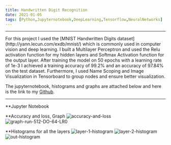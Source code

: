 ```yaml
---
title: Handwritten Digit Recognition
date: 2021-01-05
tags: [Python,Jupyternotebook,DeepLearning,Tensorflow,NeuralNetworks]
---
```


<hr>
For this project I used the [MNIST Handwritten Digits dataset](http://yann.lecun.com/exdb/mnist/) which is commonly used in computer vision and deep learning.
I built a Multilayer Perceptron and used the Relu activation function for my hidden layers and Softmax Activation function for the output layer.  
After training the model on 50 epochs with a learning rate of 1e-3 I achieved a training accuracy of 99.2% and an accuracy of 97.84% on the test dataset.
Furthermore, I used Name Scoping and Image Visualization in Tensorboard to group nodes and ensure better visualization.

The jupyternotebook, histograms and graphs are attached below and here is the link to my [Github](https://github.com/Akarsh654/Deep-Learning-Projects/tree/main/Neural%20Networks/Handwritten%20Digit%20Recognition).
<hr>

**Jupyter Notebook
<script src="https://gist.github.com/Akarsh654/7d6614731ec2694845c78d0c775d712d.js"></script>

**Accuracy and loss, Graph
<img src="https://i.ibb.co/T425DkX/accuracy-and-loss.png" alt="accuracy-and-loss" border="0">
<img src="https://i.ibb.co/JBn956W/graph-run-512-DO-64-LR0.png" alt="graph-run-512-DO-64-LR0" border="0">

**Histograms for all the layers
<img src="https://i.ibb.co/1TL2wQ2/layer-1-histogram.png" alt="layer-1-histogram" border="0">
<img src="https://i.ibb.co/hFbrKSg/layer-2-histogram.png" alt="layer-2-histogram" border="0">
<img src="https://i.ibb.co/kyYJYmq/out-histogram.png" alt="out-histogram" border="0">
